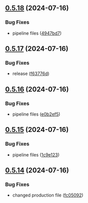 ## [0.5.18](https://github.com/kub3dev/confeitaria/compare/0.5.17...0.5.18) (2024-07-16)


### Bug Fixes

* pipeline files ([4947bd7](https://github.com/kub3dev/confeitaria/commit/4947bd7aa2330f344582f5a2ef4ffa52aff104ab))



## [0.5.17](https://github.com/kub3dev/confeitaria/compare/0.5.16...0.5.17) (2024-07-16)


### Bug Fixes

* release ([f63776d](https://github.com/kub3dev/confeitaria/commit/f63776dc03cfd331304b0474954e9df9d574fa94))



## [0.5.16](https://github.com/kub3dev/confeitaria/compare/0.5.15...0.5.16) (2024-07-16)


### Bug Fixes

* pipeline files ([e0b2ef5](https://github.com/kub3dev/confeitaria/commit/e0b2ef5406cc60efddd624af5d0b4cb3a7e7fad3))



## [0.5.15](https://github.com/kub3dev/confeitaria/compare/0.5.14...0.5.15) (2024-07-16)


### Bug Fixes

* pipeline files ([1c9e123](https://github.com/kub3dev/confeitaria/commit/1c9e12336cd6b3d484ec1745972900430911eb4a))



## [0.5.14](https://github.com/kub3dev/confeitaria/compare/0.5.13...0.5.14) (2024-07-16)


### Bug Fixes

* changed production file ([fc05092](https://github.com/kub3dev/confeitaria/commit/fc0509275a44630ec1ad276b48ad9873cc17847b))



